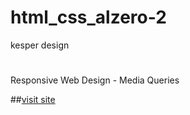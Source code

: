 # html_css_alzero-2
kesper design

#
Responsive Web Design - Media Queries

##[visit site](https://titotarek.github.io/html_css_alzero-2/)
